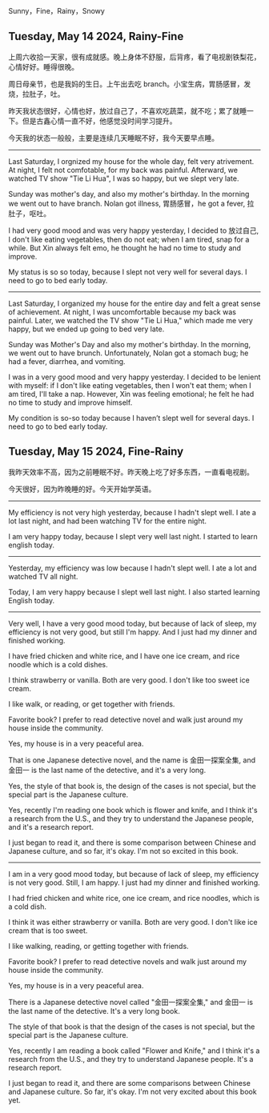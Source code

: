 Sunny，Fine，Rainy，Snowy

## Tuesday, May 14 2024, Rainy-Fine

上周六收拾一天家，很有成就感。晚上身体不舒服，后背疼，看了电视剧铁梨花，心情好好。睡得很晚。

周日母亲节，也是我妈的生日。上午出去吃 branch。小宝生病，胃肠感冒，发烧，拉肚子，吐。

昨天我状态很好，心情也好，放过自己了，不喜欢吃蔬菜，就不吃；累了就睡一下。但是古鑫心情一直不好，他感觉没时间学习提升。

今天我的状态一般般，主要是连续几天睡眠不好，我今天要早点睡。

---

Last Saturday, I orgnized my house for the whole day, felt very atrivement. At night, I felt not comfotable, for my back was painful. Afterward, we watched TV show "Tie Li Hua", I was so happy, but we slept very late.

Sunday was mother's day, and also my mother's birthday. In the morning we went out to have branch. Nolan got illness, 胃肠感冒，he got a fever, 拉肚子，呕吐。

I had very good mood and was very happy yesterday, I decided to 放过自己, I don't like eating vegetables, then do not eat; when I am tired, snap for a while. But Xin always felt emo, he thought he had no time to study and improve.

My status is so so today, because I slept not very well for several days. I need to go to bed early today.

---

Last Saturday, I organized my house for the entire day and felt a great sense of achievement. At night, I was uncomfortable because my back was painful. Later, we watched the TV show "Tie Li Hua," which made me very happy, but we ended up going to bed very late.

Sunday was Mother's Day and also my mother's birthday. In the morning, we went out to have brunch. Unfortunately, Nolan got a stomach bug; he had a fever, diarrhea, and vomiting.

I was in a very good mood and very happy yesterday. I decided to be lenient with myself: if I don't like eating vegetables, then I won't eat them; when I am tired, I'll take a nap. However, Xin was feeling emotional; he felt he had no time to study and improve himself.

My condition is so-so today because I haven’t slept well for several days. I need to go to bed early today.

## Tuesday, May 15 2024, Fine-Rainy

我昨天效率不高，因为之前睡眠不好。昨天晚上吃了好多东西，一直看电视剧。

今天很好，因为昨晚睡的好。今天开始学英语。

---

My efficiency is not very high yesterday, because I hadn't slept well. I ate a lot last night, and had been watching TV for the entire night.

I am very happy today, because I slept very well last night. I started to learn english today.

---

Yesterday, my efficiency was low because I hadn't slept well. I ate a lot and watched TV all night.

Today, I am very happy because I slept well last night. I also started learning English today.

---

Very well, I have a very good mood today, but because of lack of sleep, my efficiency is not very good, but still I'm happy. And I just had my dinner and finished working.

I have fried chicken and white rice, and I have one ice cream, and rice noodle which is a cold dishes.

I think strawberry or vanilla. Both are very good. I don't like too sweet ice cream.

I like walk, or reading, or get together with friends.

Favorite book? I prefer to read detective novel and walk just around my house inside the community.

Yes, my house is in a very peaceful area.

That is one Japanese detective novel, and the name is 金田一探案全集, and 金田一 is the last name of the detective, and it's a very long.

Yes, the style of that book is, the design of the cases is not special, but the special part is the Japanese culture.

Yes, recently I'm reading one book which is flower and knife, and I think it's a research from the U.S., and they try to understand the Japanese people, and it's a research report.

I just began to read it, and there is some comparison between Chinese and Japanese culture, and so far, it's okay. I'm not so excited in this book.

---

I am in a very good mood today, but because of lack of sleep, my efficiency is not very good. Still, I am happy. I just had my dinner and finished working.

I had fried chicken and white rice, one ice cream, and rice noodles, which is a cold dish.

I think it was either strawberry or vanilla. Both are very good. I don't like ice cream that is too sweet.

I like walking, reading, or getting together with friends.

Favorite book? I prefer to read detective novels and walk just around my house inside the community.

Yes, my house is in a very peaceful area.

There is a Japanese detective novel called "金田一探案全集," and 金田一 is the last name of the detective. It's a very long book.

The style of that book is that the design of the cases is not special, but the special part is the Japanese culture.

Yes, recently I am reading a book called "Flower and Knife," and I think it's a research from the U.S., and they try to understand Japanese people. It's a research report.

I just began to read it, and there are some comparisons between Chinese and Japanese culture. So far, it's okay. I'm not very excited about this book yet.
